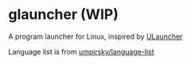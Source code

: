 # glauncher (WIP)

A program launcher for Linux, inspired by [ULauncher](https://ulauncher.io/)

Language list is from [umpirsky/language-list](https://github.com/umpirsky/language-list/blob/master/data/en_US/language.csv?plain=1)
